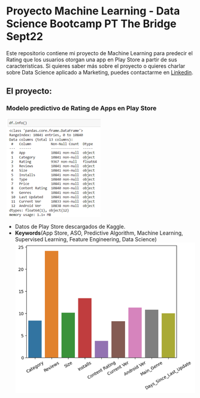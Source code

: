 # Proyecto Machine Learning - Data Science Bootcamp PT The Bridge Sept22
 
Este repositorio contiene mi proyecto de Machine Learning para predecir el Rating que los usuarios otorgan una app en Play Store a partir de sus caracteristicas.
Si quieres saber más sobre el proyecto o quieres charlar sobre Data Science aplicado a Marketing, puedes contactarme en [Linkedin](https://es.linkedin.com/in/victorbandin/es).
 
## El proyecto:

###  Modelo predictivo de Rating de Apps en Play Store
![image](https://github.com/Vbandin/Proyecto_Machine_Learning_The_Bridge/blob/main/imgs/dataset_info.png)
* Datos de Play Store descargados de Kaggle. 
* **Keywords**(App Store, ASO, Predictive Algorithm, Machine Learning, Supervised Learning, Feature Engineering, Data Science)
![image](https://github.com/Vbandin/Proyecto_Machine_Learning_The_Bridge/blob/main/imgs/feature_importance_final_model.png)